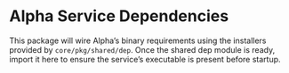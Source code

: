 # Alpha Service Dependencies

This package will wire Alpha’s binary requirements using the installers provided by `core/pkg/shared/dep`. Once the shared dep module is ready, import it here to ensure the service’s executable is present before startup.
